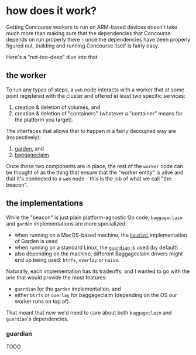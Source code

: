 # how does it work?

Getting Concourse workers to run on ARM-based devices doesn't take much more than making sure that the dependencies that Concourse depends on run properly there - once the dependencies have been properly figured out, building and running Concourse itself is fairly easy.

Here's a "not-too-deep" dive into that.


## the worker

To run any types of steps, a `web` node interacts with a worker that at some point registered with the cluster and offered at least two specific services:

1. creation & deletion of volumes, and
2. creation & deletion of "containers" (whatever a "container" means for the platform you target).

The interfaces that allows that to happen in a fairly decoupled way are (respectively):

1. [garden](https://github.com/cloudfoundry/garden), and
2. [baggageclaim](https://github.com/concourse/baggageclaim).

Once those two components are in place, the rest of the `worker` code can be thought of as the thing that ensure that the "worker entity" is alive and that it's connected to a `web` node - this is the job of what we call "the beacon".


## the implementations

While the "beacon" is just plain platform-agnostic Go code, `baggageclaim` and `garden` implementations are more specialized:

- when running on a MacOS-based machine, the [`houdini`](https://github.com/vito/houdini) implementation of Garden is used
- when running on a standard Linux, the [`guardian`](https://github.com/cloudfoundry/guardian) is used (by default)
- also depending on the machine, different Baggageclaim drivers might end up being used: `btrfs`, `overlay` or `naive`.

Naturally, each implementation has its tradeoffs, and I wanted to go with the one that would provide the most features:

- `guardian` for the `garden` implementation, and
- either `btrfs` or `overlay` for baggageclaim (depending on the OS our worker runs on top of).

That meant that now we'd need to care about both `baggageclaim` and `guardian`'s dependencies.


### guardian

TODO

